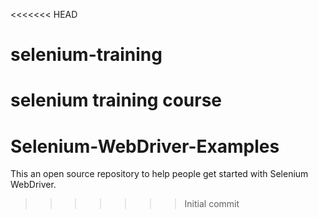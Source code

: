 <<<<<<< HEAD
# selenium-training
selenium training course
=======
# Selenium-WebDriver-Examples
This an open source repository to help people get started with Selenium WebDriver. 
>>>>>>> Initial commit
